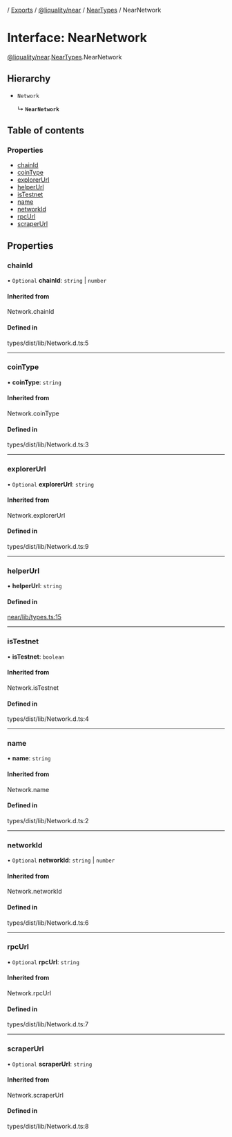 [](../README.md) / [Exports](../modules.md) / [@liquality/near](../modules/liquality_near.md) / [NearTypes](../modules/liquality_near.NearTypes.md) / NearNetwork

# Interface: NearNetwork

[@liquality/near](../modules/liquality_near.md).[NearTypes](../modules/liquality_near.NearTypes.md).NearNetwork

## Hierarchy

- `Network`

  ↳ **`NearNetwork`**

## Table of contents

### Properties

- [chainId](liquality_near.NearTypes.NearNetwork.md#chainid)
- [coinType](liquality_near.NearTypes.NearNetwork.md#cointype)
- [explorerUrl](liquality_near.NearTypes.NearNetwork.md#explorerurl)
- [helperUrl](liquality_near.NearTypes.NearNetwork.md#helperurl)
- [isTestnet](liquality_near.NearTypes.NearNetwork.md#istestnet)
- [name](liquality_near.NearTypes.NearNetwork.md#name)
- [networkId](liquality_near.NearTypes.NearNetwork.md#networkid)
- [rpcUrl](liquality_near.NearTypes.NearNetwork.md#rpcurl)
- [scraperUrl](liquality_near.NearTypes.NearNetwork.md#scraperurl)

## Properties

### chainId

• `Optional` **chainId**: `string` \| `number`

#### Inherited from

Network.chainId

#### Defined in

types/dist/lib/Network.d.ts:5

___

### coinType

• **coinType**: `string`

#### Inherited from

Network.coinType

#### Defined in

types/dist/lib/Network.d.ts:3

___

### explorerUrl

• `Optional` **explorerUrl**: `string`

#### Inherited from

Network.explorerUrl

#### Defined in

types/dist/lib/Network.d.ts:9

___

### helperUrl

• **helperUrl**: `string`

#### Defined in

[near/lib/types.ts:15](https://github.com/liquality/chainabstractionlayer/blob/c190aa67/packages/near/lib/types.ts#L15)

___

### isTestnet

• **isTestnet**: `boolean`

#### Inherited from

Network.isTestnet

#### Defined in

types/dist/lib/Network.d.ts:4

___

### name

• **name**: `string`

#### Inherited from

Network.name

#### Defined in

types/dist/lib/Network.d.ts:2

___

### networkId

• `Optional` **networkId**: `string` \| `number`

#### Inherited from

Network.networkId

#### Defined in

types/dist/lib/Network.d.ts:6

___

### rpcUrl

• `Optional` **rpcUrl**: `string`

#### Inherited from

Network.rpcUrl

#### Defined in

types/dist/lib/Network.d.ts:7

___

### scraperUrl

• `Optional` **scraperUrl**: `string`

#### Inherited from

Network.scraperUrl

#### Defined in

types/dist/lib/Network.d.ts:8
